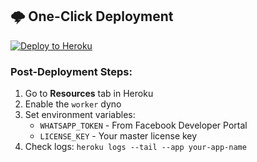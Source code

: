 ## 🌩 One-Click Deployment

[![Deploy to Heroku](https://www.herokucdn.com/deploy/button.svg)](https://heroku.com/deploy?template=https://github.com/YOUR_USERNAME/muller-suspender-x1)

### Post-Deployment Steps:
1. Go to **Resources** tab in Heroku
2. Enable the `worker` dyno
3. Set environment variables:
   - `WHATSAPP_TOKEN` - From Facebook Developer Portal
   - `LICENSE_KEY` - Your master license key
4. Check logs: `heroku logs --tail --app your-app-name`
